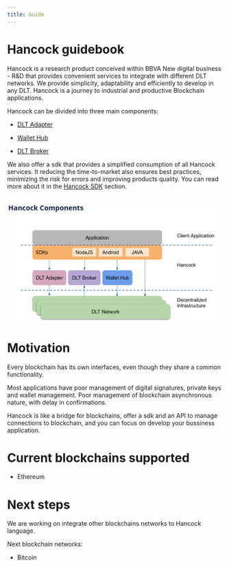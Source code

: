 ```yaml
---
title: Guide
---
```


# Hancock guidebook 

Hancock is a research product conceived within BBVA New digital business - R&D that provides convenient services to integrate with different DLT networks. We provide simplicity, adaptability and efficiently to develop in any DLT. Hancock is a journey to industrial and productive Blockchain applications. 

Hancock can be divided into three main components:

- [DLT Adapter](./dlt-adapter/) 

- [Wallet Hub](./wallet-hub/) 

- [DLT Broker](./dlt-broker/) 

We also offer a sdk that provides a simplified consumption of all Hancock services. It reducing the time-to-market also ensures best practices, minimizing the risk for errors and improving products quality. You can read more about it in the [Hancock SDK](./sdk/) section.

<img style="display: block; margin: 2rem auto" alt="hancock commponents"  src="../img/hancock_commponent.png">

# Motivation

Every blockchain has its own interfaces, even though they share a common functionality. 

Most applications have poor management of digital signatures, private keys and wallet management. Poor management of blockchain asynchronous nature, with delay in confirmations.

Hancock is like a bridge for blockchains, offer a sdk and an API to manage connections to blockchain, and you can focus on develop your bussiness application.

# Current blockchains supported

 - Ethereum

# Next steps

We are working on integrate other blockchains networks to Hancock language. 

Next blockchain networks:
 - Bitcoin